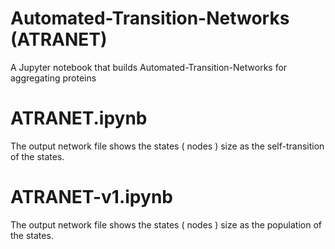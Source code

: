 # Automated-Transition-Networks (ATRANET)
A Jupyter notebook that builds Automated-Transition-Networks for aggregating proteins

# ATRANET.ipynb
The output network file shows the states ( nodes ) size as the self-transition of the states.

# ATRANET-v1.ipynb
The output network file shows the states ( nodes )  size as the population of the states.
